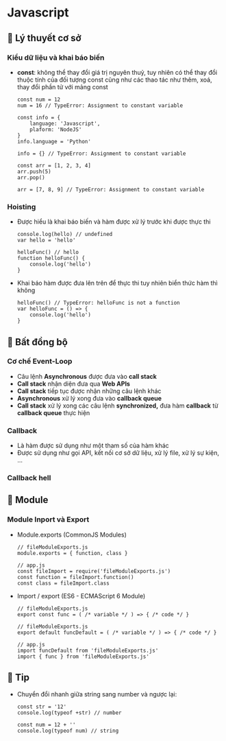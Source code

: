 # **Javascript**

## 🔹 Lý thuyết cơ sở

### Kiểu dữ liệu và khai báo biến
- **const**: không thể thay đổi giá trị nguyên thuỷ, tuy nhiên có thể thay đổi thuộc tính của đối tượng const cũng như các thao tác như thêm, xoá, thay đổi phần tử với mảng const
    ``` JS
    const num = 12
    num = 16 // TypeError: Assignment to constant variable

    const info = {
        language: 'Javascript',
        plaform: 'NodeJS'
    }
    info.language = 'Python'

    info = {} // TypeError: Assignment to constant variable

    const arr = [1, 2, 3, 4]
    arr.push(5)
    arr.pop()

    arr = [7, 8, 9] // TypeError: Assignment to constant variable
    ```
### Hoisting
- Được hiểu là khai báo biến và hàm được xử lý trước khi được thực thi 
    ``` JS
    console.log(hello) // undefined
    var hello = 'hello'

    helloFunc() // hello
    function helloFunc() {
        console.log('hello')
    }
    ```
- Khai báo hàm được đưa lên trên để thực thi tuy nhiên biển thức hàm thì không
    ``` JS
    helloFunc() // TypeError: helloFunc is not a function
    var helloFunc = () => {
        console.log('hello')
    }
    ```
## 🔹 Bất đồng bộ

### Cơ chế Event-Loop
- Câu lệnh **Asynchronous** được đưa vào **call stack**
- **Call stack** nhận diện đưa qua **Web APIs**
- **Call stack** tiếp tục được nhận những câu lệnh khác
- **Asynchronous** xử lý xong đưa vào **callback queue**
- **Call stack** xử lý xong các câu lệnh **synchronized,** đưa hàm **callback** từ **callback queue** thực hiện

### Callback
- Là hàm được sử dụng như một tham số của hàm khác
- Được sử dụng như gọi API, kết nối cơ sở dữ liệu, xử lý file, xử lý sự kiện, ...

### Callback hell

## 🔹 Module

### Module Inport và Export
- Module.exports (CommonJS Modules)
    ``` JS
    // fileModuleExports.js
    module.exports = { function, class }
    
    // app.js
    const fileImport = require('fileModuleExports.js')
    const function = fileImport.function()
    const class = fileImport.class
    ```
    
- Import / export (ES6 - ECMAScript 6 Module)
    ``` JS
    // fileModuleExports.js
    export const func = ( /* variable */ ) => { /* code */ }

    // fileModuleExports.js
    export default funcDefault = ( /* variable */ ) => { /* code */ }

    // app.js
    import funcDefault from 'fileModuleExports.js'
    import { func } from 'fileModuleExports.js'
    ```

## 🔹 Tip

- Chuyển đổi nhanh giữa string sang number và ngược 
lại: 
    ``` JS
    const str = '12'
    console.log(typeof +str) // number

    const num = 12 + ''
    console.log(typeof num) // string
    ```